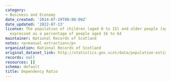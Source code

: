 ```yaml
---
category:
- Business and Economy
date_created: '2014-07-29T00:00:00Z'
date_updated: '2022-07-13'
license: The population of children (aged 0 to 15) and older people (aged 65 and over)
  expressed as a percentage of people aged 16 to 64
maintainer: National Records of Scotland
notes: <p>manual extraction</p>
organization: National Records of Scotland
original_dataset_link: http://statistics.gov.scot/data/population-estimates-dependency
records: null
resources: []
schema: default
title: Dependency Ratio
---
```

